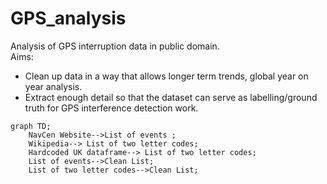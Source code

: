 # GPS_analysis
Analysis of GPS interruption data in public domain.  
Aims:
- Clean up data in a way that allows longer term trends, global year on year analysis.
- Extract enough detail so that the dataset can serve as labelling/ground truth for GPS interference detection work.
```mermaid
graph TD;
    NavCen Website-->List of events ;
    Wikipedia--> List of two letter codes;
    Hardcoded UK dataframe--> List of two letter codes;
    List of events-->Clean List;
    List of two letter codes-->Clean List;
 ```
